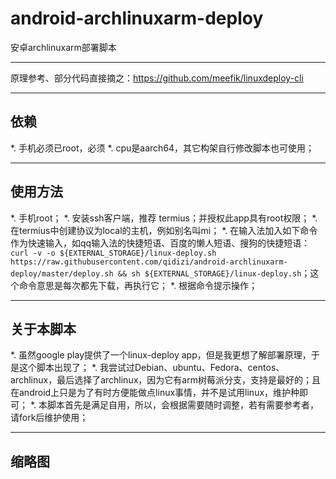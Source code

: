 # android-archlinuxarm-deploy
安卓archlinuxarm部署脚本

---
原理参考、部分代码直接摘之：https://github.com/meefik/linuxdeploy-cli

---
## 依赖

*. 手机必须已root，必须
*. cpu是aarch64，其它构架自行修改脚本也可使用；

---
## 使用方法

*. 手机root；
*. 安装ssh客户端，推荐 termius；并授权此app具有root权限；
*. 在termius中创建协议为local的主机，例如别名叫mi；
*. 在输入法加入如下命令作为快速输入，如qq输入法的快捷短语、百度的懒人短语、搜狗的快捷短语：`curl -v -o ${EXTERNAL_STORAGE}/linux-deploy.sh https://raw.githubusercontent.com/qidizi/android-archlinuxarm-deploy/master/deploy.sh && sh ${EXTERNAL_STORAGE}/linux-deploy.sh`；这个命令意思是每次都先下载，再执行它；
*. 根据命令提示操作；

---
## 关于本脚本

*. 虽然google play提供了一个linux-deploy app，但是我更想了解部署原理，于是这个脚本出现了；
*. 我尝试过Debian、ubuntu、Fedora、centos、archlinux，最后选择了archlinux，因为它有arm树莓派分支，支持是最好的；且在android上只是为了有时方便能做点linux事情，并不是试用linux，维护种即可；
*. 本脚本首先是满足自用，所以，会根据需要随时调整，若有需要参考者，请fork后维护使用；

---
## 缩略图



